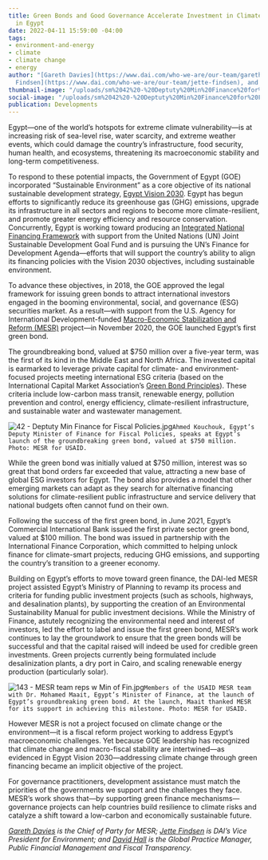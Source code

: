 ```yaml
---
title: Green Bonds and Good Governance Accelerate Investment in Climate-Smart Solutions
  in Egypt
date: 2022-04-11 15:59:00 -04:00
tags:
- environment-and-energy
- climate
- climate change
- energy
author: "[Gareth Davies](https://www.dai.com/who-we-are/our-team/gareth-davies), [Jette
  Findsen](https://www.dai.com/who-we-are/our-team/jette-findsen), and [David Hall](https://www.dai.com/who-we-are/our-team/david-hall)"
thumbnail-image: "/uploads/sm%2042%20-%20Deptuty%20Min%20Finance%20for%20Fiscal%20Policies.jpg"
social-image: "/uploads/sm%2042%20-%20Deptuty%20Min%20Finance%20for%20Fiscal%20Policies.jpg"
publication: Developments
---
```


Egypt—one of the world’s hotspots for extreme climate vulnerability—is at increasing risk of sea-level rise, water scarcity, and extreme weather events, which could damage the country’s infrastructure, food security, human health, and ecosystems, threatening its macroeconomic stability and long-term competitiveness. 

To respond to these potential impacts, the Government of Egypt (GOE) incorporated “Sustainable Environment” as a core objective of its national sustainable development strategy, [Egypt Vision 2030](https://mped.gov.eg/EgyptVision?lang=en). Egypt has begun efforts to significantly reduce its greenhouse gas (GHG) emissions, upgrade its infrastructure in all sectors and regions to become more climate-resilient, and promote greater energy efficiency and resource conservation. Concurrently, Egypt is working toward producing an [Integrated National Financing Framework](https://inff.org/country/egypt) with support from the United Nations (UN) Joint Sustainable Development Goal Fund and is pursuing the UN’s Finance for Development Agenda—efforts that will support the country’s ability to align its financing policies with the Vision 2030 objectives, including sustainable environment.

To advance these objectives, in 2018, the GOE approved the legal framework for issuing green bonds to attract international investors engaged in the booming environmental, social, and governance (ESG) securities market. As a result—with support from the U.S. Agency for International Development-funded [Macro-Economic Stabilization and Reform (MESR)](https://www.dai.com/our-work/projects/egypt-macro-economic-stabilization-and-reform-mesr) project—in November 2020, the GOE launched Egypt’s first green bond. 

The groundbreaking bond, valued at $750 million over a five-year term, was the first of its kind in the Middle East and North Africa. The invested capital is earmarked to leverage private capital for climate- and environment-focused projects meeting international ESG criteria (based on the International Capital Market Association’s [Green Bond Principles](https://www.icmagroup.org/sustainable-finance/the-principles-guidelines-and-handbooks/green-bond-principles-gbp/)). These criteria include low-carbon mass transit, renewable energy, pollution prevention and control, energy efficiency, climate-resilient infrastructure, and sustainable water and wastewater management.

![42 - Deptuty Min Finance for Fiscal Policies.jpg](/uploads/42%20-%20Deptuty%20Min%20Finance%20for%20Fiscal%20Policies.jpg)`Ahmed Kouchouk, Egypt’s Deputy Minister of Finance for Fiscal Policies, speaks at Egypt’s launch of the groundbreaking green bond, valued at $750 million. Photo: MESR for USAID.`

While the green bond was initially valued at $750 million, interest was so great that bond orders far exceeded that value, attracting a new base of global ESG investors for Egypt. The bond also provides a model that other emerging markets can adapt as they search for alternative financing solutions for climate-resilient public infrastructure and service delivery that national budgets often cannot fund on their own. 

Following the success of the first green bond, in June 2021, Egypt’s Commercial International Bank issued the first private sector green bond, valued at $100 million. The bond was issued in partnership with the International Finance Corporation, which committed to helping unlock finance for climate-smart projects, reducing GHG emissions, and supporting the country’s transition to a greener economy.

Building on Egypt’s efforts to move toward green finance, the DAI-led MESR project assisted Egypt’s Ministry of Planning to revamp its process and criteria for funding public investment projects (such as schools, highways, and desalination plants), by supporting the creation of an Environmental Sustainability Manual for public investment decisions. While the Ministry of Finance, astutely recognizing the environmental need and interest of investors, led the effort to label and issue the first green bond, MESR’s work continues to lay the groundwork to ensure that the green bonds will be successful and that the capital raised will indeed be used for credible green investments. Green projects currently being formulated include desalinization plants, a dry port in Cairo, and scaling renewable energy production (particularly solar). 

![143 - MESR team reps w Min of Fin.jpg](/uploads/143%20-%20MESR%20team%20reps%20w%20Min%20of%20Fin.jpg)`Members of the USAID MESR team with Dr. Mohamed Maait, Egypt’s Minister of Finance, at the launch of Egypt’s groundbreaking green bond. At the launch, Maait thanked MESR for its support in achieving this milestone. Photo: MESR for USAID.`

However MESR is not a project focused on climate change or the environment—it is a fiscal reform project working to address Egypt’s macroeconomic challenges. Yet because GOE leadership has recognized that climate change and macro-fiscal stability are intertwined—as evidenced in Egypt Vision 2030—addressing climate change through green financing became an implicit objective of the project.

For governance practitioners, development assistance must match the priorities of the governments we support and the challenges they face. MESR’s work shows that—by supporting green finance mechanisms— governance projects can help countries build resilience to climate risks and catalyze a shift toward a low-carbon and economically sustainable future. 

*[Gareth Davies](https://www.dai.com/who-we-are/our-team/gareth-davies) is the Chief of Party for MESR; [Jette Findsen](https://www.dai.com/who-we-are/our-team/jette-findsen) is DAI’s Vice President for Environment; and [David Hall](https://www.dai.com/who-we-are/our-team/david-hall) is the Global Practice Manager, Public Financial Management and Fiscal Transparency.*